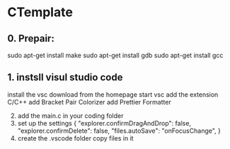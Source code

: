 # CTemplate


## 0. Prepair:
  sudo apt-get install make
  sudo apt-get install gdb
  sudo apt-get install gcc
  
## 1. instsll visul studio code
  install the vsc download from the homepage
  start vsc
  add the extension C/C++
  add Bracket Pair Colorizer
  add Prettier Formatter

2. add the main.c in your coding folder
3. set up the settings
  {
    "explorer.confirmDragAndDrop": false,
    "explorer.confirmDelete": false,
    "files.autoSave": "onFocusChange",
  }
4. create the .vscode folder
  copy files in it

